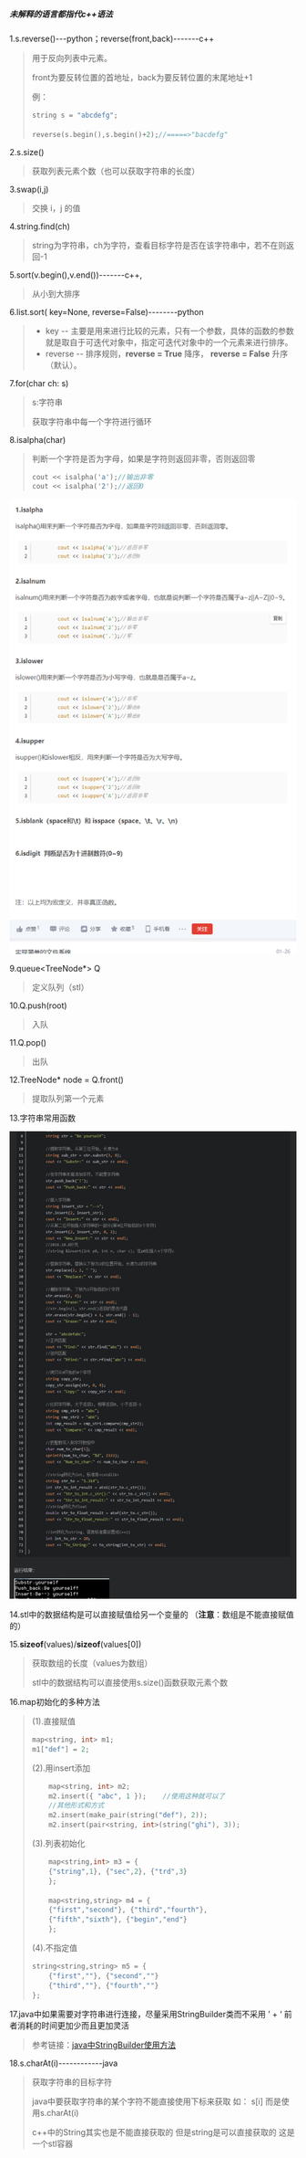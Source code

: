 ##### 未解释的语言都指代c++语法

1.s.reverse()---python；reverse(front,back)-------c++					

>  用于反向列表中元素。
>
>  front为要反转位置的首地址，back为要反转位置的末尾地址+1
>
>  例：
>
>  ```c++
>  string s = "abcdefg";
>  
>  reverse(s.begin(),s.begin()+2);//=====>"bacdefg"
>  ```

2.s.size()							

> 获取列表元素个数（也可以获取字符串的长度）

3.swap(i,j)						

> 交换 i，j 的值

4.string.find(ch)				

> string为字符串，ch为字符，查看目标字符是否在该字符串中，若不在则返回-1

5.sort(v.begin(),v.end())-------c++,							

> 从小到大排序

6.list.sort( key=None, reverse=False)--------python

> - key -- 主要是用来进行比较的元素，只有一个参数，具体的函数的参数就是取自于可迭代对象中，指定可迭代对象中的一个元素来进行排序。
> - reverse -- 排序规则，**reverse = True** 降序， **reverse = False** 升序（默认）。

7.for(char ch: s)

> s:字符串
>
> 获取字符串中每一个字符进行循环

8.isalpha(char)

> 判断一个字符是否为字母，如果是字符则返回非零，否则返回零
>
> ```c++
> cout << isalpha('a');//输出非零
> cout << isalpha('2');//返回0
> ```
>

![isalpha类似函数](images/clip_image001-1596873560537.png)

9.queue<TreeNode*> Q

> 定义队列（stl）

10.Q.push(root)

> 入队

11.Q.pop()

> 出队

12.TreeNode* node = Q.front()

> 提取队列第一个元素

13.字符串常用函数

![字符串常用函数 ](images/clip_image001.png)

14.stl中的数据结构是可以直接赋值给另一个变量的 （**注意**：数组是不能直接赋值的）

15.**sizeof**(values)/**sizeof**(values[0])

> 获取数组的长度（values为数组）
>
> stl中的数据结构可以直接使用s.size()函数获取元素个数

16.map初始化的多种方法

> (1).直接赋值
>
> ```c++
> map<string, int> m1;
> m1["def"] = 2;
> ```
>
> (2).用insert添加
>
> ```c++
>     map<string, int> m2;
>     m2.insert({ "abc", 1 });    //使用这种就可以了
>     //其他形式和方式
>     m2.insert(make_pair(string("def"), 2));
>     m2.insert(pair<string, int>(string("ghi"), 3));
> ```
>
> (3).列表初始化
>
> ```c++
>     map<string,int> m3 = {
>     {"string",1}, {"sec",2}, {"trd",3}
>     };
>  
>     map<string,string> m4 = {
>     {"first","second"}, {"third","fourth"},
>     {"fifth","sixth"}, {"begin","end"}
>     };
> ```
>
> (4).不指定值
>
> ```c++
> string<string,string> m5 = {
>     {"first",""}, {"second",""}
>     {"third",""}, {"fourth",""}
> };
> ```

17.java中如果需要对字符串进行连接，尽量采用StringBuilder类而不采用 ’ + ‘   前者消耗的时间更加少而且更加灵活

> 参考链接：[java中StringBuilder使用方法](https://www.cnblogs.com/onetheway2018/p/11553168.html)

18.s.charAt(i)------------java

> 获取字符串的目标字符
>
> java中要获取字符串的某个字符不能直接使用下标来获取 如： s[i] 而是使用s.charAt(i)
>
> c++中的String其实也是不能直接获取的 但是string是可以直接获取的 这是一个stl容器





